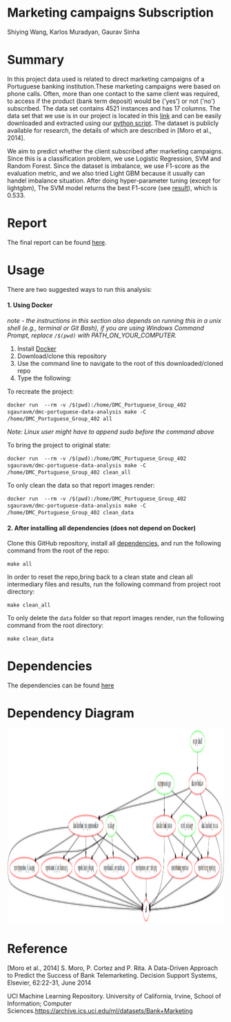 # Marketing campaigns Subscription 
Shiying Wang,  Karlos Muradyan, Gaurav Sinha

# Summary 

In this project data used is related to direct marketing campaigns of a Portuguese banking institution.These marketing campaigns were based on phone calls. Often, more than one contact to the same client was required, to access if the product (bank term deposit) would be ('yes') or not ('no') subscribed. The data set contains 4521 instances and has 17 columns. The data set that we use is in our project is located in this [link](https://archive.ics.uci.edu/ml/machine-learning-databases/00222) and can be easily downloaded and extracted using our [python script](https://github.com/UBC-MDS/DMC_Portuguese_Group_402/blob/master/src/get_data.py). The dataset is publicly available for research, the details of which are described in [Moro et al., 2014].

We aim to predict whether the client subscribed after marketing campaigns. Since this is a classification problem, we use Logistic Regression, SVM and Random Forest. Since the dataset is imbalance, we use F1-score as the evaluation metric, and we also tried Light GBM because it usually can handel imbalance situation. After doing hyper-parameter tuning (except for lightgbm), The SVM model returns the best F1-score (see [result](https://github.com/UBC-MDS/DMC_Portuguese_Group_402/blob/master/reports/training_report.csv)), which is 0.533.

# Report

The final report can be found [here](https://github.com/UBC-MDS/DMC_Portuguese_Group_402/blob/master/doc/report.ipynb).

# Usage

There are two suggested ways to run this analysis:

#### 1. Using Docker
*note - the instructions in this section also depends on running this in a unix shell (e.g., terminal or Git Bash), if you are using Windows Command Prompt, replace `/$(pwd)` with PATH_ON_YOUR_COMPUTER.*

1. Install [Docker](https://www.docker.com/get-started)
2. Download/clone this repository
3. Use the command line to navigate to the root of this downloaded/cloned repo
4. Type the following:

To recreate the project:
```
docker run  --rm -v /$(pwd):/home/DMC_Portuguese_Group_402 sgauravm/dmc-portuguese-data-analysis make -C /home/DMC_Portuguese_Group_402 all
```
*Note: Linux user might have to append sudo before the command above*

To bring the project to original state:
```
docker run  --rm -v /$(pwd):/home/DMC_Portuguese_Group_402 sgauravm/dmc-portuguese-data-analysis make -C /home/DMC_Portuguese_Group_402 clean_all
```

To only clean the data so that report images render:
```
docker run  --rm -v /$(pwd):/home/DMC_Portuguese_Group_402 sgauravm/dmc-portuguese-data-analysis make -C /home/DMC_Portuguese_Group_402 clean_data
```

#### 2. After installing all dependencies (does not depend on Docker)

Clone this GitHub repository, install all [dependencies](https://github.com/UBC-MDS/DMC_Portuguese_Group_402/blob/master/requirements.txt), and run the following command from the root of the repo:

```
make all
```
In order to reset the repo,bring back to a clean state and clean all intermediary files and results, run the following command from project root directory:

```
make clean_all
```
To only delete the `data` folder so that report images render, run the following command from the root directory:

```
make clean_data
```

# Dependencies

The dependencies can be found [here](https://github.com/UBC-MDS/DMC_Portuguese_Group_402/blob/master/requirements.txt)

# Dependency Diagram

<img src='dependency_diagram.png' width="1000" height="450">

# Reference

[Moro et al., 2014] S. Moro, P. Cortez and P. Rita. A Data-Driven Approach to Predict the Success of Bank Telemarketing. Decision Support Systems, Elsevier, 62:22-31, June 2014

UCI Machine Learning Repository. University of California, Irvine, School of Information; Computer Sciences.https://archive.ics.uci.edu/ml/datasets/Bank+Marketing
